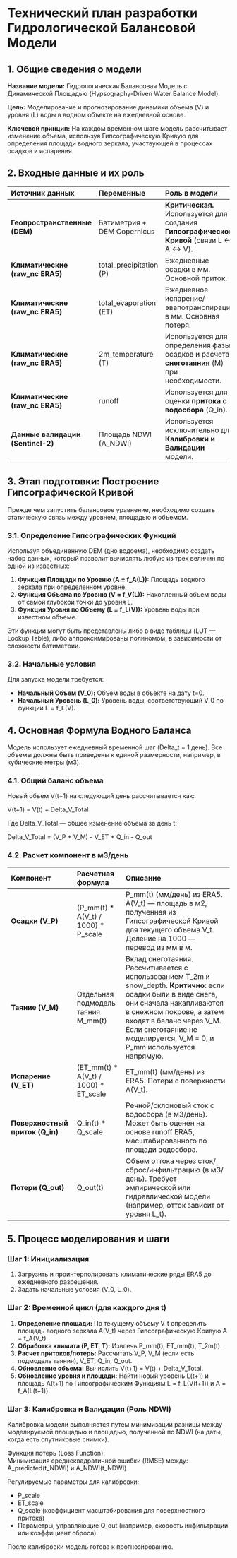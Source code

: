 # **Технический план разработки Гидрологической Балансовой Модели**

## **1\. Общие сведения о модели**

**Название модели:** Гидрологическая Балансовая Модель с Динамической Площадью (Hypsography-Driven Water Balance Model).

**Цель:** Моделирование и прогнозирование динамики объема (V) и уровня (L) воды в водном объекте на ежедневной основе.

**Ключевой принцип:** На каждом временном шаге модель рассчитывает изменение объема, используя Гипсографическую Кривую для определения площади водного зеркала, участвующей в процессах осадков и испарения.

## **2\. Входные данные и их роль**

| Источник данных | Переменные | Роль в модели |
| :---- | :---- | :---- |
| **Геопространственные (DEM)** | Батиметрия \+ DEM Copernicus | **Критическая.** Используется для создания **Гипсографической Кривой** (связи L \<-\> A \<-\> V). |
| **Климатические (raw\_nc ERA5)** | total\_precipitation (P) | Ежедневные осадки в мм. Основной приток. |
| **Климатические (raw\_nc ERA5)** | total\_evaporation (ET) | Ежедневное испарение/эвапотранспирация в мм. Основная потеря. |
| **Климатические (raw\_nc ERA5)** | 2m\_temperature (T) | Используется для определения фазы осадков и расчета **снеготаяния** (M) при необходимости. |
| **Климатические (raw\_nc ERA5)** | runoff | Используется для оценки **притока с водосбора** (Q\_in). |
| **Данные валидации (Sentinel-2)** | Площадь NDWI (A\_NDWI) | Используется исключительно для **Калибровки и Валидации** модели. |

## **3\. Этап подготовки: Построение Гипсографической Кривой**

Прежде чем запустить балансовое уравнение, необходимо создать статическую связь между уровнем, площадью и объемом.

### **3.1. Определение Гипсографических Функций**

Используя объединенную DEM (дно водоема), необходимо создать набор данных, который позволит вычислять любую из трех величин по одной из известных:

1. **Функция Площади по Уровню (A \= f\_A(L)):** Площадь водного зеркала при определенном уровне.  
2. **Функция Объема по Уровню (V \= f\_V(L)):** Накопленный объем воды от самой глубокой точки до уровня L.  
3. **Функция Уровня по Объему (L \= f\_L(V)):** Уровень воды при известном объеме.

Эти функции могут быть представлены либо в виде таблицы (LUT — Lookup Table), либо аппроксимированы полиномом, в зависимости от сложности батиметрии.

### **3.2. Начальные условия**

Для запуска модели требуется:

* **Начальный Объем (V\_0):** Объем воды в объекте на дату t=0.  
* **Начальный Уровень (L\_0):** Уровень воды, соответствующий V\_0 по функции L \= f\_L(V).

## **4\. Основная Формула Водного Баланса**

Модель использует ежедневный временной шаг (Delta\_t \= 1 день). Все объемы должны быть приведены к единой размерности, например, в кубические метры (м3).

### **4.1. Общий баланс объема**

Новый объем V(t+1) на следующий день рассчитывается как:

V(t+1) \= V(t) \+ Delta\_V\_Total

Где Delta\_V\_Total — общее изменение объема за день t:

Delta\_V\_Total \= (V\_P \+ V\_M) \- V\_ET \+ Q\_in \- Q\_out

### **4.2. Расчет компонент в м3/день**

| Компонент | Расчетная формула | Описание |
| :---- | :---- | :---- |
| **Осадки (V\_P)** | (P\_mm(t) \* A(V\_t) / 1000\) \* P\_scale | P\_mm(t) (мм/день) из ERA5. A(V\_t) — площадь в м2, полученная из Гипсографической Кривой для текущего объема V\_t. Деление на 1000 — перевод из мм в м. |
| **Таяние (V\_M)** | Отдельная подмодель таяния M\_mm(t) | Вклад снеготаяния. Рассчитывается с использованием T\_2m и snow\_depth. **Критично:** если осадки были в виде снега, они сначала накапливаются в снежном покрове, а затем входят в баланс через V\_M. Если снеготаяние не моделируется, V\_M \= 0, и P\_mm используется напрямую. |
| **Испарение (V\_ET)** | (ET\_mm(t) \* A(V\_t) / 1000\) \* ET\_scale | ET\_mm(t) (мм/день) из ERA5. Потери с поверхности A(V\_t). |
| **Поверхностный приток (Q\_in)** | Q\_in(t) \* Q\_scale | Речной/склоновый сток с водосбора (в м3/день). Может быть оценен на основе runoff ERA5, масштабированного по площади водосбора. |
| **Потери (Q\_out)** | Q\_out(t) | Объем оттока через сток/сброс/инфильтрацию (в м3/день). Требует эмпирической или гидравлической модели (например, отток зависит от уровня L\_t). |

## **5\. Процесс моделирования и шаги**

### **Шаг 1: Инициализация**

1. Загрузить и проинтерполировать климатические ряды ERA5 до ежедневного разрешения.  
2. Задать начальные условия (V\_0, L\_0).

### **Шаг 2: Временной цикл (для каждого дня t)**

1. **Определение площади:** По текущему объему V\_t определить площадь водного зеркала A(V\_t) через Гипсографическую Кривую A \= f\_A(V\_t).  
2. **Обработка климата (P, ET, T):** Извлечь P\_mm(t), ET\_mm(t), T\_2m(t).  
3. **Расчет притоков/потерь:** Рассчитать V\_P, V\_M (если есть подмодель таяния), V\_ET, Q\_in, Q\_out.  
4. **Обновление объема:** Вычислить V(t+1) \= V(t) \+ Delta\_V\_Total.  
5. **Обновление уровня и площади:** Найти новый уровень L(t+1) и площадь A(t+1) по Гипсографическим Функциям L \= f\_L(V(t+1)) и A \= f\_A(L(t+1)).

### **Шаг 3: Калибровка и Валидация (Роль NDWI)**

Калибровка модели выполняется путем минимизации разницы между моделируемой площадью и площадью, полученной по NDWI (на даты, когда есть спутниковые снимки).

Функция потерь (Loss Function):  
Минимизация среднеквадратичной ошибки (RMSE) между:  
A\_predicted(t\_NDWI) и A\_NDWI(t\_NDWI)

Регулируемые параметры для калибровки:

* P\_scale  
* ET\_scale  
* Q\_scale (коэффициент масштабирования для поверхностного притока)  
* Параметры, управляющие Q\_out (например, скорость инфильтрации или коэффициент сброса).

После калибровки модель готова к прогнозированию.